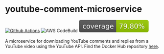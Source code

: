 # youtube-comment-microservice
[![Github Actions](https://github.com/Steven-Herrera/youtube-comment-microservice/actions/workflows/main.yml/badge.svg)](https://github.com/Steven-Herrera/youtube-comment-microservice/actions/workflows/main.yml) ![AWS CodeBuild](https://codebuild.us-east-2.amazonaws.com/badges?uuid=eyJlbmNyeXB0ZWREYXRhIjoiUVFkMGx0TTU5RDJRYWFpMEt3VVVMT24zdm9WaTB6ZGV4UnBIQkJWeHhpZWVIUTJhQ2k0NlJ1Q0pqRFNxK1VRVGxocXJtMmNFYy9DVnJRYVRwSXNtVE5VPSIsIml2UGFyYW1ldGVyU3BlYyI6IkUrbFpIVHNBOVJtV3hxMk0iLCJtYXRlcmlhbFNldFNlcmlhbCI6MX0%3D&branch=main) [![Coverage Status](./coverage/coverage-badge.svg?dummy=8484744)](./coverage/index.html)<br>
<br>
A microservice for downloading YouTube comments and replies from a YouTube video using the YouTube API. Find the Docker Hub repository [here](https://hub.docker.com/repository/docker/stevenherrera/youtube-comment-microservice/general).